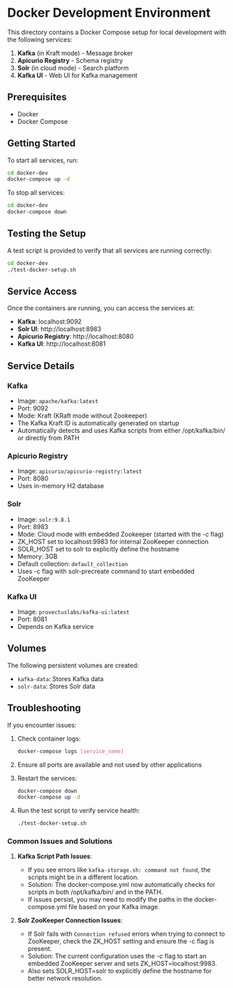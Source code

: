 # Docker Development Environment

This directory contains a Docker Compose setup for local development with the following services:

1. **Kafka** (in Kraft mode) - Message broker
2. **Apicurio Registry** - Schema registry
3. **Solr** (in cloud mode) - Search platform
4. **Kafka UI** - Web UI for Kafka management

## Prerequisites

- Docker
- Docker Compose

## Getting Started

To start all services, run:

```bash
cd docker-dev
docker-compose up -d
```

To stop all services:

```bash
cd docker-dev
docker-compose down
```

## Testing the Setup

A test script is provided to verify that all services are running correctly:

```bash
cd docker-dev
./test-docker-setup.sh
```

## Service Access

Once the containers are running, you can access the services at:

- **Kafka**: localhost:9092
- **Solr UI**: http://localhost:8983
- **Apicurio Registry**: http://localhost:8080
- **Kafka UI**: http://localhost:8081

## Service Details

### Kafka

- Image: `apache/kafka:latest`
- Port: 9092
- Mode: Kraft (KRaft mode without Zookeeper)
- The Kafka Kraft ID is automatically generated on startup
- Automatically detects and uses Kafka scripts from either /opt/kafka/bin/ or directly from PATH

### Apicurio Registry

- Image: `apicurio/apicurio-registry:latest`
- Port: 8080
- Uses in-memory H2 database

### Solr

- Image: `solr:9.8.1`
- Port: 8983
- Mode: Cloud mode with embedded Zookeeper (started with the -c flag)
- ZK_HOST set to localhost:9983 for internal ZooKeeper connection
- SOLR_HOST set to solr to explicitly define the hostname
- Memory: 3GB
- Default collection: `default_collection`
- Uses -c flag with solr-precreate command to start embedded ZooKeeper

### Kafka UI

- Image: `provectuslabs/kafka-ui:latest`
- Port: 8081
- Depends on Kafka service

## Volumes

The following persistent volumes are created:

- `kafka-data`: Stores Kafka data
- `solr-data`: Stores Solr data

## Troubleshooting

If you encounter issues:

1. Check container logs:
   ```bash
   docker-compose logs [service_name]
   ```

2. Ensure all ports are available and not used by other applications

3. Restart the services:
   ```bash
   docker-compose down
   docker-compose up -d
   ```

4. Run the test script to verify service health:
   ```bash
   ./test-docker-setup.sh
   ```

### Common Issues and Solutions

1. **Kafka Script Path Issues**:
   - If you see errors like `kafka-storage.sh: command not found`, the scripts might be in a different location.
   - Solution: The docker-compose.yml now automatically checks for scripts in both /opt/kafka/bin/ and in the PATH.
   - If issues persist, you may need to modify the paths in the docker-compose.yml file based on your Kafka image.

2. **Solr ZooKeeper Connection Issues**:
   - If Solr fails with `Connection refused` errors when trying to connect to ZooKeeper, check the ZK_HOST setting and ensure the -c flag is present.
   - Solution: The current configuration uses the -c flag to start an embedded ZooKeeper server and sets ZK_HOST=localhost:9983.
   - Also sets SOLR_HOST=solr to explicitly define the hostname for better network resolution.
